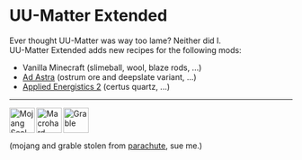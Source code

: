 # UU-Matter Extended

Ever thought UU-Matter was way too lame? Neither did I.  
UU-Matter Extended adds new recipes for the following mods:
- Vanilla Minecraft (slimeball, wool, blaze rods, ...)
- [Ad Astra](https://modrinth.com/mod/ad-astra) (ostrum ore and deepslate variant, ...)
- [Applied Energistics 2](https://modrinth.com/mod/ae2) (certus quartz, ...)

---

<img src = "./assets/mojang.png" alt = "Mojang Seal of Acknowledgment" height = "45px" align = "left">
<img src = "./assets/macrohard.png" alt = "Macrohard" height = "45px" align = "left">
<img src = "./assets/grable.png" alt = "Grable" height = "45px">

(mojang and grable stolen from [parachute](https://github.com/n2pm/parachute), sue me.)

